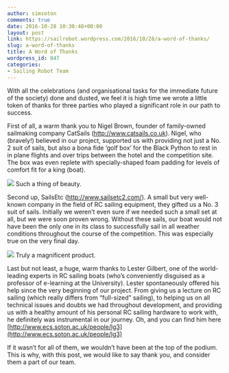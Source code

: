```yaml
---
author: simsoton
comments: true
date: 2016-10-28 10:30:48+00:00
layout: post
link: https://sailrobot.wordpress.com/2016/10/28/a-word-of-thanks/
slug: a-word-of-thanks
title: A Word of Thanks
wordpress_id: 847
categories:
- Sailing Robot Team
---
```


With all the celebrations (and organisational tasks for the immediate future of the society) done and dusted, we feel it is high time we wrote a little token of thanks for three parties who played a significant role in our path to success.

First of all, a warm thank you to Nigel Brown, founder of family-owned sailmaking company CatSails (http://www.catsails.co.uk). Nigel, who (bravely!) believed in our project, supported us with providing not just a No. 2 suit of sails, but also a bona fide ‘golf box’ for the Black Python to rest in in plane flights and over trips between the hotel and the competition site. The box was even replete with specially-shaped foam padding for levels of comfort fit for a king (boat).

![](https://sailrobot.files.wordpress.com/2016/10/copy-of-20160906_143042.jpg) Such a thing of beauty.

Second up, SailsEtc (http://www.sailsetc2.com/). A small but very well-known company in the field of RC sailing equipment, they gifted us a No. 3 suit of sails. Initially we weren’t even sure if we needed such a small set at all, but we were soon proven wrong. Without these sails, our boat would not have been the only one in its class to successfully sail in all weather conditions throughout the course of the competition. This was especially true on the very final day.

![](https://sailrobot.files.wordpress.com/2016/10/catsails.png) Truly a magnificent product.

Last but not least, a huge, warm thanks to Lester Gilbert, one of the world-leading experts in RC sailing boats (who’s conveniently disguised as a professor of e-learning at the University). Lester spontaneously offered his help since the very beginning of our project. From giving us a lecture on RC sailing (which really differs from “full-sized” sailing), to helping us on all technical issues and doubts we had throughout development, and providing us with a healthy amount of his personal RC sailing hardware to work with, he definitely was instrumental in our journey. Oh, and you can find him here [http://www.ecs.soton.ac.uk/people/lg3](http://www.ecs.soton.ac.uk/people/lg3)

If it wasn’t for all of them, we wouldn’t have been at the top of the podium. This is why, with this post, we would like to say thank you, and consider them a part of our team.
